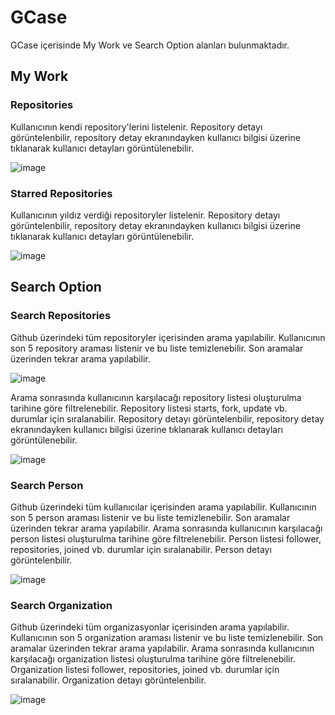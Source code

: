 # GCase
GCase içerisinde My Work ve Search Option alanları bulunmaktadır.

## My Work
### Repositories 
Kullanıcının kendi repository'lerini listelenir.
Repository detayı görüntelenbilir, repository detay ekranındayken kullanıcı bilgisi üzerine tıklanarak kullanıcı detayları görüntülenebilir.

![image](https://user-images.githubusercontent.com/121038359/229376608-1890faf8-73b5-4406-9fe5-f35957079b5a.png)


### Starred Repositories 
Kullanıcının yıldız verdiği repositoryler listelenir.
Repository detayı görüntelenbilir, repository detay ekranındayken kullanıcı bilgisi üzerine tıklanarak kullanıcı detayları görüntülenebilir.

![image](https://user-images.githubusercontent.com/121038359/229376644-ebef8e73-c787-495f-a8b1-295adcdb9a9e.png)


## Search Option
### Search Repositories 
Github üzerindeki tüm repositoryler içerisinden arama yapılabilir.
Kullanıcının son 5 repository araması listenir ve bu liste temizlenebilir. Son aramalar üzerinden tekrar arama yapılabilir.

![image](https://user-images.githubusercontent.com/121038359/229376963-7aecb2df-709d-4eb2-9690-8d861464b15c.png)

Arama sonrasında kullanıcının karşılacağı repository listesi oluşturulma tarihine göre filtrelenebilir.
Repository listesi starts, fork, update vb. durumlar için sıralanabilir.
Repository detayı görüntelenbilir, repository detay ekranındayken kullanıcı bilgisi üzerine tıklanarak kullanıcı detayları görüntülenebilir. 

![image](https://user-images.githubusercontent.com/121038359/229376984-d9b7a273-d322-46b2-92a7-1ad1aecea950.png)

### Search Person
Github üzerindeki tüm kullanıcılar içerisinden arama yapılabilir.
Kullanıcının son 5 person araması listenir ve bu liste temizlenebilir. Son aramalar üzerinden tekrar arama yapılabilir.
Arama sonrasında kullanıcının karşılacağı person listesi oluşturulma tarihine göre filtrelenebilir.
Person listesi follower, repositories, joined vb. durumlar için sıralanabilir.
Person detayı görüntelenbilir.

![image](https://user-images.githubusercontent.com/121038359/229377107-d20ffd01-6cef-4ad9-a62f-e84ba3229494.png)


### Search Organization
Github üzerindeki tüm organizasyonlar içerisinden arama yapılabilir.
Kullanıcının son 5 organization araması listenir ve bu liste temizlenebilir. Son aramalar üzerinden tekrar arama yapılabilir.
Arama sonrasında kullanıcının karşılacağı organization listesi oluşturulma tarihine göre filtrelenebilir.
Organization listesi follower, repositories, joined vb. durumlar için sıralanabilir.
Organization detayı görüntelenbilir.

![image](https://user-images.githubusercontent.com/121038359/229377115-f893ddd6-9f2e-4f63-8c05-8ca3768ceff0.png)



